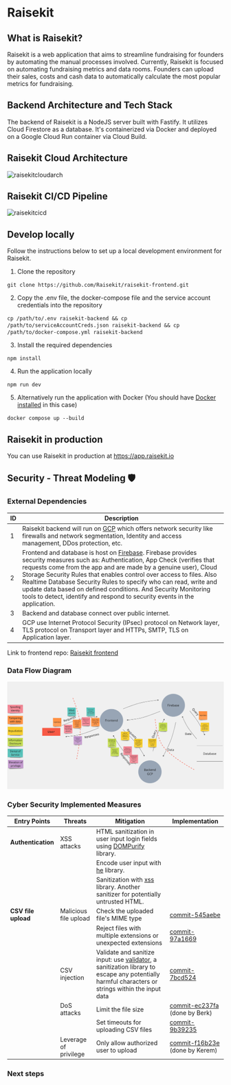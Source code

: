 # Raisekit
## What is Raisekit?

Raisekit is a web application that aims to streamline fundraising for founders by automating the manual processes involved. Currently, Raisekit is focused on automating fundraising metrics and data rooms. Founders can upload their sales, costs and cash data to automatically calculate the most popular metrics for fundraising.

## Backend Architecture and Tech Stack

The backend of Raisekit is a NodeJS server built with Fastify. It utilizes Cloud Firestore as a database. It's containerized via Docker and deployed on a Google Cloud Run container via Cloud Build.

## Raisekit Cloud Architecture

![raisekitcloudarch](https://user-images.githubusercontent.com/93583929/234055558-58593311-012f-4276-a70d-e06f29ee52f7.png)

## Raisekit CI/CD Pipeline

![raisekitcicd](https://user-images.githubusercontent.com/93583929/234055523-7af0901a-f840-44ca-9548-cbc33223ec6c.png)

## Develop locally
Follow the instructions below to set up a local development environment for Raisekit.

1. Clone the repository
```
git clone https://github.com/Raisekit/raisekit-frontend.git
```
2. Copy the .env file, the docker-compose file and the service account credentials into the repository
```
cp /path/to/.env raisekit-backend && cp /path/to/serviceAccountCreds.json raisekit-backend && cp /path/to/docker-compose.yml raisekit-backend
```
3. Install the required dependencies
```
npm install
```
4. Run the application locally
```
npm run dev
```
5. Alternatively run the application with Docker (You should have [Docker installed](https://docs.docker.com/get-docker/) in this case)
```
docker compose up --build
```
## Raisekit in production
You can use Raisekit in production at https://app.raisekit.io



## Security - Threat Modeling 🛡️
### External Dependencies
| ID | Description | 
| ----------- | ----------- |
| 1 | Raisekit backend will run on [GCP](https://cloud.google.com/docs/security/infrastructure/design) which offers network security like firewalls and network segmentation, Identity and access management, DDos protection, etc. |
| 2 | Frontend and database is host on [Firebase](https://firebase.google.com/docs/rules). Firebase provides security measures such as: Authentication, App Check (verifies that requests come from the app and are made by a genuine user), Cloud Storage Security Rules that enables control over access to files. Also Realtime Database Security Rules to specify who can read, write and update data based on defined conditions. And Security Monitoring tools to detect, identify and respond to security events in the application. |
| 3 | Backend and database connect over public internet. |
| 4 | GCP use Internet Protocol Security (IPsec) protocol on Network layer, TLS protocol on Transport layer and HTTPs, SMTP, TLS on Application layer. |


Link to frontend repo: 	[Raisekit frontend](https://github.com/Raisekit/raisekit-frontend)

### Data Flow Diagram
![dfd](./Threat_model_DFD.png)


### Cyber Security Implemented Measures

|Entry Points|Threats|Mitigation|Implementation|
| ----------- | ----------- | ----------- | ----------- |
|**Authentication**|XSS attacks|HTML sanitization in user input login fields using [DOMPurify](https://www.npmjs.com/package/dompurify) library.||
|||Encode user input with [he](https://www.npmjs.com/package/he) library.||
|||Sanitization with [xss](https://www.npmjs.com/package/xss) library. Another sanitizer for potentially untrusted HTML.||
|**CSV file upload**|Malicious file upload|Check the uploaded file's MIME type|[commit-545aebe](https://github.com/Raisekit/raisekit-frontend/commit/545aebec23b6b4aad05909646d3c28d14047fb44)|
|||Reject files with multiple extensions or unexpected extensions|[commit-97a1669](https://github.com/Raisekit/raisekit-frontend/commit/97a16696af1f8549d0f0605e4702ac16c5166260)|
||CSV injection|Validate and sanitize input: use [validator](https://www.npmjs.com/package/validator), a sanitization library to escape any potentially harmful characters or strings within the input data|[commit-7bcd524](https://github.com/Raisekit/raisekit-backend/commit/7bcd5240de4b884fedf77ea85dacba412671dcee)|
||DoS attacks|Limit the file size|[commit-ec237fa](https://github.com/Raisekit/raisekit-frontend/commit/ec237faf9c75d57c8899d74dbbee757019c6dc0f) (done by Berk)|
|||Set timeouts for uploading CSV files|[commit-9b39235](https://github.com/Raisekit/raisekit-frontend/pull/22/commits/9b392350cdeee2a07166830ea45c8feb7a4818d4)|
||Leverage of privilege|Only allow authorized user to upload|[commit-f16b23e](https://github.com/Raisekit/raisekit-backend/commit/f16b23edb5f8165813e0a83641ff344b33331099) (done by Kerem)|



### Next steps
